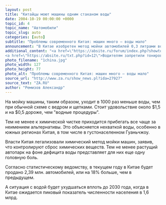 ```yaml
---
layout: post
title: "Китайцы моют машины одним стаканом воды"
date: 2004-10-19 00:00:00 +0000
topic_id: 4
topic_name: "Автомобили"
topic_slug: auto
categories: [auto]
subtitle: "Проблемы современного Китая: машин много – воды мало"
announcement: "В Китае изобретен метод мойки автомобилей 0,3 литрами воды. Жидкости хватает только на то, чтобы смочить кузов перед нанесением химических детергентов, сообщает AFP."
additional_content: "<a href=\"https://absite.ru/forum/index.php?showtopic=19\" target=\"_blank\">АБС-форум: автомобиль</a>
<a href=\"https://absite.ru/txt.php?id=12\">Водителям запретили тонировать стекла машин</a>"
photo_filename: "1china.jpg"
photo_width: 127
photo_height: 77
photo_alt: "Проблемы современного Китая: машин много – воды мало"
source_url: "http://www.za.ru/show_news.pl?ida=27927"
source_text: "ZA.RU"
author: "Ремизов Александр"
---
```

На мойку машины, таким образом, уходит в 1000 раз меньше воды, чем при обычной схеме с ведром и щетками. Стоит удовольствие около $1,5 и на $0,5 дороже, чем "водные процедуры".

Тем не менее к химической чистке приходится прибегать все чаще за неимением альтернативы. Это объясняется нехваткой воды, особенно в южных регионах Китая, в том числе в густонаселенном Гуаньчжоу.

Власти Китая легализовали химический метод мойки машин, заявив, что контролируют сброс химических веществ. Тем не менее растущий автопарк на фоне дефицита воды представляет для них еще одну головную боль.

Согласно статистическому ведомству, в текущем году в Китае будет продано 2,39 млн. автомобилей, или на 18% больше, чем в предыдущем.

А ситуация с водой будет ухудшаться вплоть до 2030 года, когда в Китае ожидается пиковый показатель численности населения в 1,6 млрд.
